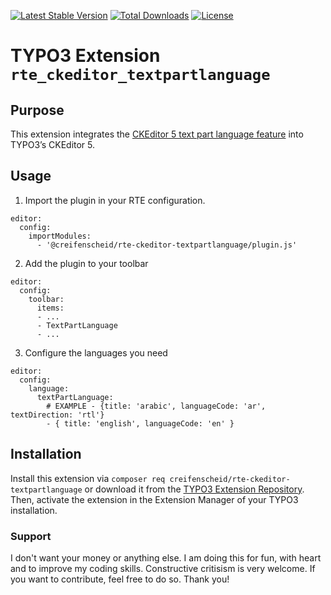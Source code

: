 [![Latest Stable Version](http://poser.pugx.org/creifenscheid/rte-ckeditor-textpartlanguage/v?style=for-the-badge)](https://packagist.org/packages/creifenscheid/rte-ckeditor-textpartlanguage) [![Total Downloads](http://poser.pugx.org/creifenscheid/rte-ckeditor-textpartlanguage/downloads?style=for-the-badge)](https://packagist.org/packages/creifenscheid/rte-ckeditor-textpartlanguage) [![License](http://poser.pugx.org/creifenscheid/rte-ckeditor-textpartlanguage/license?style=for-the-badge)](https://packagist.org/packages/creifenscheid/rte-ckeditor-textpartlanguage)

# TYPO3 Extension `rte_ckeditor_textpartlanguage`

## Purpose

This extension integrates the [CKEditor 5 text part language feature](https://ckeditor.com/docs/ckeditor5/latest/api/language.html) into TYPO3’s CKEditor 5.

## Usage

1. Import the plugin in your RTE configuration.

```
editor:
  config:
    importModules:
      - '@creifenscheid/rte-ckeditor-textpartlanguage/plugin.js'
```

2. Add the plugin to your toolbar

```
editor:
  config:
    toolbar:
      items:
      - ...
      - TextPartLanguage
      - ...
```

3. Configure the languages you need
```
editor:
  config:
    language:
      textPartLanguage:
        # EXAMPLE - {title: 'arabic', languageCode: 'ar', textDirection: 'rtl'}
        - { title: 'english', languageCode: 'en' }
```


## Installation

Install this extension via `composer req creifenscheid/rte-ckeditor-textpartlanguage` or download it from the [TYPO3 Extension Repository](https://extensions.typo3.org/extension/rte_ckeditor_textpartlanguage/). Then, activate the extension in the Extension Manager of your TYPO3 installation.

### Support
I don't want your money or anything else.
I am doing this for fun, with heart and to improve my coding skills.
Constructive critisism is very welcome.
If you want to contribute, feel free to do so.
Thank you!
